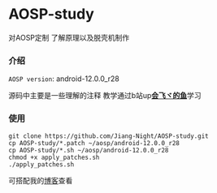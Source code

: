 # AOSP-study
对AOSP定制 了解原理以及脱壳机制作

### 介绍

`AOSP version`: android-12.0.0_r28 

源码中主要是一些理解的注释 教学通过b站up[**会飞ヾ的鱼**](https://space.bilibili.com/358764286/channel/collectiondetail?sid=1013955)学习



### 使用

``` 
git clone https://github.com/Jiang-Night/AOSP-study.git
cp AOSP-study/*.patch ~/aosp/android-12.0.0_r28
cp AOSP-study/*.sh ~/aosp/android-12.0.0_r28
chmod +x apply_patches.sh
./apply_patches.sh
```



可搭配我的[博客](www.blog.jiangnight.com)查看

